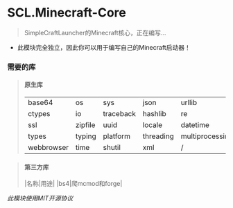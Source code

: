 # SCL.Minecraft-Core
>SimpleCraftLauncher的Minecraft核心，正在编写...
- 此模块完全独立，因此你可以用于编写自己的Minecraft启动器！

### 需要的库
> #### 原生库
> ||||||
> |-|-|-|-|-|
> |base64|os|sys|json|urllib|
> |ctypes|io|traceback|hashlib|re|
> |ssl|zipfile|uuid|locale|datetime|
> |types|typing|platform|threading|multiprocessing|
> |webbrowser|time|shutil|xml|/|

> #### 第三方库
> |名称|用途|
> |bs4|爬mcmod和forge|

*此模块使用MIT开源协议*